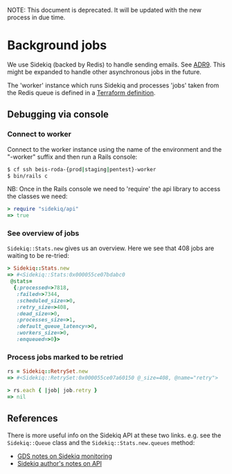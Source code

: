 NOTE: This document is deprecated. It will be updated with the new process in due time.

# Background jobs

We use Sidekiq (backed by Redis) to handle sending emails. See
[ADR9](/doc/architecture/decisions/0009-use-sidekiq-and-redis-to-send-emails.md).
This might be expanded to handle other asynchronous jobs in the future.

The 'worker' instance which runs Sidekiq and processes 'jobs' taken from the
Redis queue is defined in a [Terraform definition](/terraform/worker.tf).

## Debugging via console

### Connect to worker

Connect to the worker instance using the name of the environment and the
"-worker" suffix and then run a Rails console:

```sh
$ cf ssh beis-roda-{prod|staging|pentest}-worker
$ bin/rails c
```

NB: Once in the Rails console we need to 'require' the api library to access
the classes we need:

```ruby
> require "sidekiq/api"
=> true
```


### See overview of jobs

`Sidekiq::Stats.new` gives us an overview. Here we see that 408 jobs are
waiting to be re-tried:

```ruby
> Sidekiq::Stats.new
=> #<Sidekiq::Stats:0x000055ce07bdabc0
 @stats=
  {:processed=>7818,
   :failed=>7344,
   :scheduled_size=>0,
   :retry_size=>408,
   :dead_size=>0,
   :processes_size=>1,
   :default_queue_latency=>0,
   :workers_size=>0,
   :enqueued=>0}>
```

### Process jobs marked to be retried

```ruby
rs = Sidekiq::RetrySet.new
=> #<Sidekiq::RetrySet:0x000055ce07a60150 @_size=408, @name="retry">

> rs.each { |job| job.retry }
=> nil
```

## References

There is more useful info on the Sidekiq API at these two links. e.g. see the
`Sidekiq::Queue` class and the `Sidekiq::Stats.new.queues` method:

- [GDS notes on Sidekiq monitoring](https://docs.publishing.service.gov.uk/manual/sidekiq.html#sidekiq-from-the-console)
- [Sidekiq author's notes on API](https://github.com/mperham/sidekiq/wiki/API)
